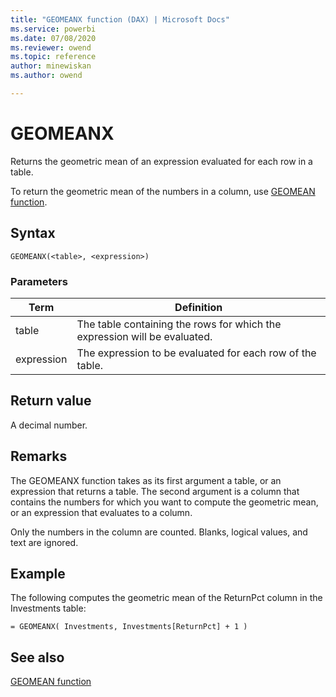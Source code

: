 ```yaml
---
title: "GEOMEANX function (DAX) | Microsoft Docs"
ms.service: powerbi 
ms.date: 07/08/2020
ms.reviewer: owend
ms.topic: reference
author: minewiskan
ms.author: owend

---
```

# GEOMEANX
  
Returns the geometric mean of an expression evaluated for each row in a table.  
  
To return the geometric mean of the numbers in a column, use [GEOMEAN function](geomean-function-dax.md).  
  
## Syntax  
  
```dax
GEOMEANX(<table>, <expression>)  
```
  
### Parameters  
  
|Term|Definition|  
|--------|--------------|  
|table|The table containing the rows for which the expression will be evaluated.|  
|expression|The expression to be evaluated for each row of the table.|  
  
## Return value

A decimal number.  
  
## Remarks

The GEOMEANX function takes as its first argument a table, or an expression that returns a table. The second argument is a column that contains the numbers for which you want to compute the geometric mean, or an expression that evaluates to a column.  
  
Only the numbers in the column are counted. Blanks, logical values, and text are ignored.  
  
## Example

The following computes the geometric mean of the ReturnPct column in the Investments table:  
  
```dax
= GEOMEANX( Investments, Investments[ReturnPct] + 1 )  
```
  
## See also

[GEOMEAN function](geomean-function-dax.md)  
